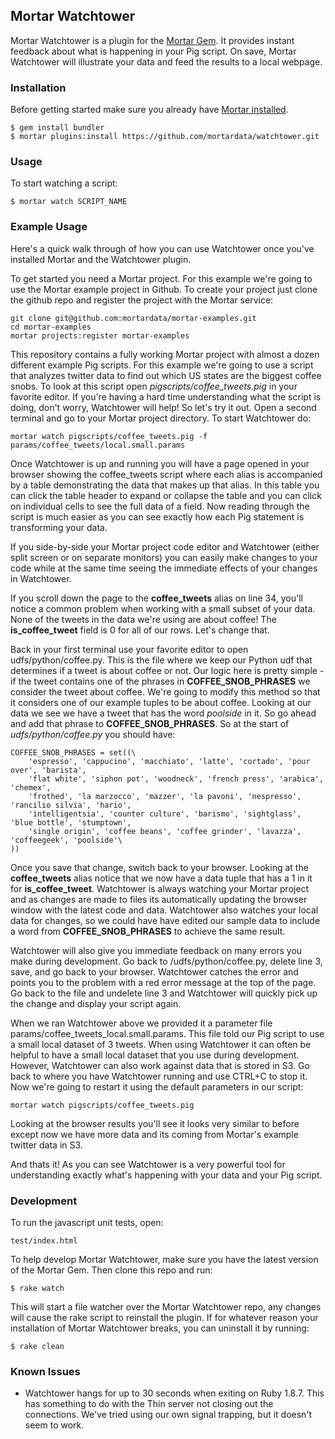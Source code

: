 ## Mortar Watchtower

Mortar Watchtower is a plugin for the [Mortar Gem](https://github.com/mortardata/mortar). It provides instant feedback about what is happening in your Pig script. On save, Mortar Watchtower will illustrate your data and feed the results to a local webpage.

### Installation ###

Before getting started make sure you already have [Mortar installed](http://help.mortardata.com/reference/mortar_project_reference/install_mortar_development_framework).

```
$ gem install bundler
$ mortar plugins:install https://github.com/mortardata/watchtower.git
```

### Usage ###

To start watching a script:

```
$ mortar watch SCRIPT_NAME
```

### Example Usage ###

Here's a quick walk through of how you can use Watchtower once you've installed Mortar and the Watchtower plugin.  

To get started you need a Mortar project.  For this example we're going to use the Mortar example project in Github. To create your project just clone the github repo and register the project with the Mortar service:

```
git clone git@github.com:mortardata/mortar-examples.git
cd mortar-examples
mortar projects:register mortar-examples
```

This repository contains a fully working Mortar project with almost a dozen different example Pig scripts.  For this example we're going to use a script that analyzes twitter data to find out which US states are the biggest coffee snobs.  To look at this script open *pigscripts/coffee_tweets.pig* in your favorite editor.  If you're having a hard time understanding what the script is doing, don't worry, Watchtower will help!  So let's try it out.  Open a second terminal and go to your Mortar project directory.  To start Watchtower do:

```
mortar watch pigscripts/coffee_tweets.pig -f params/coffee_tweets/local.small.params
```

Once Watchtower is up and running you will have a page opened in your browser showing the coffee_tweets script where each alias is accompanied by a table demonstrating the data that makes up that alias.  In this table you can click the table header to expand or collapse the table and you can click on individual cells to see the full data of a field.  Now reading through the script is much easier as you can see exactly how each Pig statement is transforming your data.

If you side-by-side your Mortar project code editor and Watchtower (either split screen or on separate monitors) you can easily make changes to your code while at the same time seeing the immediate effects of your changes in Watchtower.

If you scroll down the page to the **coffee_tweets** alias on line 34, you'll notice a common problem when working with a small subset of your data.  None of the tweets in the data we're using are about coffee!  The **is_coffee_tweet** field is 0 for all of our rows.  Let's change that.

Back in your first terminal use your favorite editor to open udfs/python/coffee.py.  This is the file where we keep our Python udf that determines if a tweet is about coffee or not.  Our logic here is pretty simple - if the tweet contains one of the phrases in **COFFEE_SNOB_PHRASES** we consider the tweet about coffee.  We're going to modify this method so that it considers one of our example tuples to be about coffee.  Looking at our data we see we have a tweet that has the word *poolside* in it.  So go ahead and add that phrase to **COFFEE_SNOB_PHRASES**.  So at the start of *udfs/python/coffee.py* you should have:

```
COFFEE_SNOB_PHRASES = set((\
    'espresso', 'cappucino', 'macchiato', 'latte', 'cortado', 'pour over', 'barista',
    'flat white', 'siphon pot', 'woodneck', 'french press', 'arabica', 'chemex',
    'frothed', 'la marzocco', 'mazzer', 'la pavoni', 'nespresso', 'rancilio silvia', 'hario',
    'intelligentsia', 'counter culture', 'barismo', 'sightglass', 'blue bottle', 'stumptown',
    'single origin', 'coffee beans', 'coffee grinder', 'lavazza', 'coffeegeek', 'poolside'\
))
```

Once you save that change, switch back to your browser.  Looking at the **coffee_tweets** alias notice that we now have a data tuple that has a 1 in it for **is_coffee_tweet**.  Watchtower is always watching your Mortar project and as changes are made to files its automatically updating the browser window with the latest code and data. Watchtower also watches your local data for changes, so we could have have edited our sample data to include a word from **COFFEE_SNOB_PHRASES** to achieve the same result.

Watchtower will also give you immediate feedback on many errors you make during development.  Go back to /udfs/python/coffee.py, delete line 3, save, and go back to your browser.  Watchtower catches the error and points you to the problem with a red error message at the top of the page.  Go back to the file and undelete line 3 and Watchtower will quickly pick up the change and display your script again.

When we ran Watchtower above we provided it a parameter file params/coffee_tweets_local.small.params.  This file told our Pig script to use a small local dataset of 3 tweets.  When using Watchtower it can often be helpful to have a small local dataset that you use during development.  However, Watchtower can also work against data that is stored in S3.  Go back to where you have Watchtower running and use CTRL+C to stop it.  Now we're going to restart it using the default parameters in our script:

```
mortar watch pigscripts/coffee_tweets.pig
```

Looking at the browser results you'll see it looks very similar to before except now we have more data and its coming from Mortar's example twitter data in S3.

And thats it!  As you can see Watchtower is a very powerful tool for understanding exactly what's happening with your data and your Pig script.


### Development ###

To run the javascript unit tests, open:
```
test/index.html
```

To help develop Mortar Watchtower, make sure you have the latest version of the Mortar Gem. Then clone this repo and run:

```
$ rake watch
```

This will start a file watcher over the Mortar Watchtower repo, any changes will cause the rake script to reinstall the plugin. If for whatever reason your installation of Mortar Watchtower breaks, you can uninstall it by running:

```
$ rake clean
```

### Known Issues ###

* Watchtower hangs for up to 30 seconds when exiting on Ruby 1.8.7. This has something to do with the Thin server not closing out the connections. We've tried using our own signal trapping, but it doesn't seem to work.
